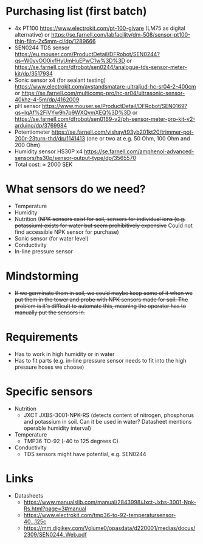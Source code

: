 # Purchasing list (first batch)
- 4x PT100 https://www.electrokit.com/pt-100-givare (LM75 as digital alternative) or https://se.farnell.com/labfacility/dm-508/sensor-pt100-thin-film-2x5mm-cl/dp/1289666
- SEN0244 TDS sensor https://eu.mouser.com/ProductDetail/DFRobot/SEN0244?qs=W0yvOO0ixfHyUmHuEPwC1w%3D%3D or https://se.farnell.com/dfrobot/sen0244/analogue-tds-sensor-meter-kit/dp/3517934
- Sonic sensor x4 (for sealant testing) https://www.electrokit.com/avstandsmatare-ultraljud-hc-sr04-2-400cm or https://se.farnell.com/multicomp-pro/hc-sr04/ultrasonic-sensor-40khz-4-5m/dp/4162009
- pH sensor https://www.mouser.se/ProductDetail/DFRobot/SEN0169?qs=lqAf%2FiVYw9h7p9WXQvmXEQ%3D%3D or https://se.farnell.com/dfrobot/sen0169-v2/ph-sensor-meter-pro-kit-v2-arduino/dp/3769984
- Potentiometer https://se.farnell.com/vishay/t93yb201kt20/trimmer-pot-200r-23turn-thd/dp/1141413 (one or two at e.g. 50 Ohm, 100 Ohm and 200 Ohm)
- Humidity sensor HS30P x4 https://se.farnell.com/amphenol-advanced-sensors/hs30p/sensor-output-type/dp/3565570
- Total cost:  ≈ 2000 SEK

# What sensors do we need?
- Temperature 
- Humidity
- Nutrition (~~NPK sensors exist for soil, sensors for individual ions (e.g. potassium) exists for water but seem prohibitively expensive~~ Could not find accessible NPK sensor for purchase)
- Sonic sensor (for water level)
- Conductivity
- In-line pressure sensor

# Mindstorming
- ~~If we germinate them in soil, we could maybe keep some of it when we put them in the tower and probe with NPK sensors made for soil. The problem is it's difficult to automate this, meaning the operator has to manually put the sensors in.~~

# Requirements
- Has to work in high humidity or in water
- Has to fit parts (e.g. in-line pressure sensor needs to fit into the high pressure hoses we choose)

# Specific sensors
- Nutrition
	- JXCT JXBS-3001-NPK-RS (detects content of nitrogen, phosphorus and potassium in soil. Can it be used in water? Datasheet mentions operable humidity interval)
- Temperature
	- TMP36 TO-92 (-40 to 125 degrees C)
- Conductivity
	- TDS sensors might have potential, e.g. SEN0244
	
	
	
# Links
- Datasheets
	- https://www.manualslib.com/manual/2843998/Jxct-Jxbs-3001-Npk-Rs.html?page=3#manual
	- https://www.electrokit.com/tmp36-to-92-temperatursensor-40...125c
	- https://mm.digikey.com/Volume0/opasdata/d220001/medias/docus/2309/SEN0244_Web.pdf
